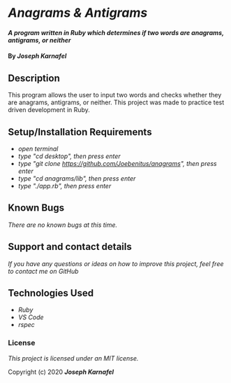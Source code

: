 # _Anagrams & Antigrams_

#### _A program written in Ruby which determines if two words are anagrams, antigrams, or neither_

#### By _**Joseph Karnafel**_

## Description

This program allows the user to input two words and checks whether they are anagrams, antigrams, or neither. This project was made to practice test driven development in Ruby. 

## Setup/Installation Requirements

* _open terminal_
* _type "cd desktop", then press enter_
* _type "git clone https://github.com/Joebenitus/anagrams", then press enter_
* _type "cd anagrams/lib", then press enter_
* _type "./app.rb", then press enter_

## Known Bugs

_There are no known bugs at this time._

## Support and contact details

_If you have any questions or ideas on how to improve this project, feel free to contact me on GitHub_

## Technologies Used

* _Ruby_
* _VS Code_
* _rspec_

### License

*This project is licensed under an MIT license.*

Copyright (c) 2020 **_Joseph Karnafel_**